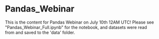 # Pandas_Webinar

This is the content for Pandas Webinar on July 10th 12AM UTC!  Please see "Pandas_Webinar_Full.ipynb" for the notebook, and datasets were read from and saved to the 'data' folder.
